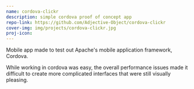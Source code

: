 ```yaml
---
name: cordova-clickr
description: simple cordova proof of concept app
repo-link: https://github.com/Adjective-Object/cordova-clickr
cover-img: img/projects/cordova-clickr.jpg
proj-icon:
---
```


Mobile app made to test out Apache's mobile application framework, Cordova.

While working in cordova was easy, the overall performance issues made it difficult to create more complicated interfaces that were still visually pleasing.
